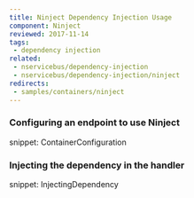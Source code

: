 ```yaml
---
title: Ninject Dependency Injection Usage
component: Ninject
reviewed: 2017-11-14
tags:
 - dependency injection
related:
 - nservicebus/dependency-injection
 - nservicebus/dependency-injection/ninject
redirects:
 - samples/containers/ninject
---
```


### Configuring an endpoint to use Ninject

snippet: ContainerConfiguration


### Injecting the dependency in the handler

snippet: InjectingDependency

